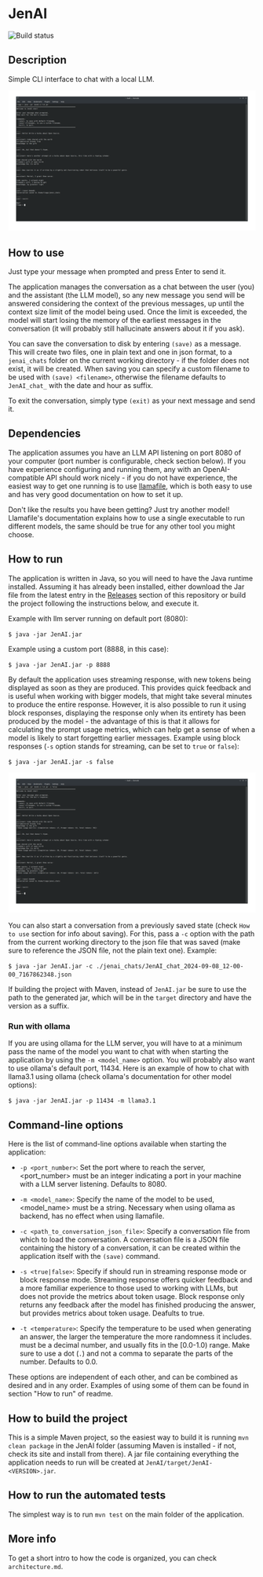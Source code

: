 # JenAI

![Build status](https://github.com/ceccon-t/JenAI/actions/workflows/main-workflow.yml/badge.svg "Build status")

## Description

Simple CLI interface to chat with a local LLM.

![Short conversation about Open Source and haiku creation between user and assistant](https://raw.githubusercontent.com/ceccon-t/JenAI/main/images/JenAI_v1-7-0_sc0.png "Short conversation about Open Source and haiku creation between user and assistant")

## How to use

Just type your message when prompted and press Enter to send it.

The application manages the conversation as a chat between the user (you) and the assistant (the LLM model), so any new message you send will be answered considering the context of the previous messages, up until the context size limit of the model being used. Once the limit is exceeded, the model will start losing the memory of the earliest messages in the conversation (it will probably still hallucinate answers about it if you ask).

You can save the conversation to disk by entering `(save)` as a message. This will create two files, one in plain text and one in json format, to a `jenai_chats` folder on the current working directory - if the folder does not exist, it will be created. When saving you can specify a custom filename to be used with `(save) <filename>`, otherwise the filename defaults to `JenAI_chat_` with the date and hour as suffix.

To exit the conversation, simply type `(exit)` as your next message and send it.

## Dependencies

The application assumes you have an LLM API listening on port 8080 of your computer (port number is configurable, check section below). If you have experience configuring and running them, any with an OpenAI-compatible API should work nicely - if you do not have experience, the easiest way to get one running is to use [llamafile](https://github.com/mozilla-Ocho/llamafile), which is both easy to use and has very good documentation on how to set it up.

Don't like the results you have been getting? Just try another model! Llamafile's documentation explains how to use a single executable to run different models, the same should be true for any other tool you might choose.

## How to run

The application is written in Java, so you will need to have the Java runtime installed. Assuming it has already been installed, either download the Jar file from the latest entry in the [Releases](https://github.com/ceccon-t/JenAI/releases) section of this repository or build the project following the instructions below, and execute it.

Example with llm server running on default port (8080):

`$ java -jar JenAI.jar`

Example using a custom port (8888, in this case):

`$ java -jar JenAI.jar -p 8888`

By default the application uses streaming response, with new tokens being displayed as soon as they are produced. This provides quick feedback and is useful when working with bigger models, that might take several minutes to produce the entire response. However, it is also possible to run it using block responses, displaying the response only when its entirety has been produced by the model - the advantage of this is that it allows for calculating the prompt usage metrics, which can help get a sense of when a model is likely to start forgetting earlier messages. Example using block responses (`-s` option stands for streaming, can be set to `true` or `false`):

`$ java -jar JenAI.jar -s false`

![Conversation using block response and displaying token usage metrics](https://raw.githubusercontent.com/ceccon-t/JenAI/main/images/JenAI_v1-7-0_sc1.png "Conversation using block response and displaying token usage metrics")


You can also start a conversation from a previously saved state (check `How to use` section for info about saving). For this, pass a `-c` option with the path from the current working directory to the json file that was saved (make sure to reference the JSON file, not the plain text one). Example:

`$ java -jar JenAI.jar -c ./jenai_chats/JenAI_chat_2024-09-08_12-00-00_7167862348.json`

If building the project with Maven, instead of `JenAI.jar` be sure to use the path to the generated jar, which will be in the `target` directory and have the version as a suffix.

### Run with ollama

If you are using ollama for the LLM server, you will have to at a minimum pass the name of the model you want to chat with when starting the application by using the `-m <model_name>` option. You will probably also want to use ollama's default port, 11434. Here is an example of how to chat with llama3.1 using ollama (check ollama's documentation for other model options):

`$ java -jar JenAI.jar -p 11434 -m llama3.1`

## Command-line options

Here is the list of command-line options available when starting the application:

- `-p <port_number>`: Set the port where to reach the server, <port_number> must be an integer indicating a port in your machine with a LLM server listening. Defaults to 8080.

- `-m <model_name>`: Specify the name of the model to be used, <model_name> must be a string. Necessary when using ollama as backend, has no effect when using llamafile.

- `-c <path_to_conversation_json_file>`: Specify a conversation file from which to load the conversation. A conversation file is a JSON file containing the history of a conversation, it can be created within the application itself with the `(save)` command.

- `-s <true|false>`: Specify if should run in streaming response mode or block response mode. Streaming response offers quicker feedback and a more familiar experience to those used to working with LLMs, but does not provide the metrics about token usage. Block response only returns any feedback after the model has finished producing the answer, but provides metrics about token usage. Deafults to true.

- `-t <temperature>`: Specify the temperature to be used when generating an answer, the larger the temperature the more randomness it includes. <temperature> must be a decimal number, and usually fits in the [0.0-1.0) range. Make sure to use a dot (`.`) and not a comma to separate the parts of the number. Defaults to 0.0.

These options are independent of each other, and can be combined as desired and in any order. Examples of using some of them can be found in section "How to run" of readme.

## How to build the project

This is a simple Maven project, so the easiest way to build it is running `mvn clean package` in the JenAI folder (assuming Maven is installed - if not, check its site and install from there). A jar file containing everything the application needs to run will be created at `JenAI/target/JenAI-<VERSION>.jar`.

## How to run the automated tests

The simplest way is to run `mvn test` on the main folder of the application.

## More info

To get a short intro to how the code is organized, you can check `architecture.md`.

